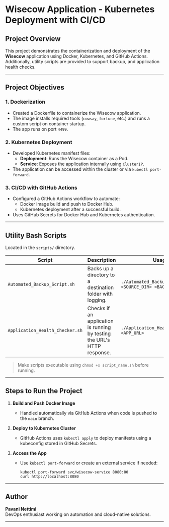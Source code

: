 # Wisecow Application - Kubernetes Deployment with CI/CD

## Project Overview

This project demonstrates the containerization and deployment of the **Wisecow** application using Docker, Kubernetes, and GitHub Actions. Additionally, utility scripts are provided to support backup, and application health checks.

---

## Project Objectives

### 1. **Dockerization**

- Created a Dockerfile to containerize the Wisecow application.
- The image installs required tools (`cowsay`, `fortune`, etc.) and runs a custom script on container startup.
- The app runs on port `4499`.

### 2. **Kubernetes Deployment**

- Developed Kubernetes manifest files:
  - **Deployment**: Runs the Wisecow container as a Pod.
  - **Service**: Exposes the application internally using `ClusterIP`.
- The application can be accessed within the cluster or via `kubectl port-forward`.

### 3. **CI/CD with GitHub Actions**

- Configured a GitHub Actions workflow to automate:
  - Docker image build and push to Docker Hub.
  - Kubernetes deployment after a successful build.
- Uses GitHub Secrets for Docker Hub and Kubernetes authentication.

---

## Utility Bash Scripts

Located in the `scripts/` directory.

| Script | Description | Usage |
|-------|-------------|-------|
| `Automated_Backup_Script.sh` | Backs up a directory to a destination folder with logging. | `./Automated_Backup_Script.sh <SOURCE_DIR> <BACKUP_DEST>` |
| `Application_Health_Checker.sh` | Checks if an application is running by testing the URL's HTTP response. | `./Application_Health_Checker.sh <APP_URL>` |

> Make scripts executable using `chmod +x script_name.sh` before running.

---

## Steps to Run the Project

1. **Build and Push Docker Image**  
   - Handled automatically via GitHub Actions when code is pushed to the `main` branch.

2. **Deploy to Kubernetes Cluster**
   - GitHub Actions uses `kubectl apply` to deploy manifests using a kubeconfig stored in GitHub Secrets.

3. **Access the App**
   - Use `kubectl port-forward` or create an external service if needed:
     ```
     kubectl port-forward svc/wisecow-service 8080:80
     curl http://localhost:8080
     ```

---

## Author

**Pavani Nettimi**  
DevOps enthusiast working on automation and cloud-native solutions.

---
